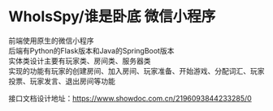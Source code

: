 # WhoIsSpy/谁是卧底 微信小程序

前端使用原生的微信小程序  
后端有Python的Flask版本和Java的SpringBoot版本  
实体类设计主要有玩家类、房间类、服务器类  
实现的功能有玩家的创建房间、加入房间、玩家准备、开始游戏、分配词汇、玩家投票、玩家发言、退出房间等功能

接口文档设计地址：https://www.showdoc.com.cn/2196093844233285/0
